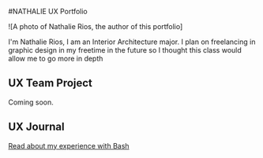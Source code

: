 #NATHALIE UX Portfolio

![A photo of Nathalie Rios, the author of this portfolio]

I'm Nathalie Rios, I am an Interior Architecture major. I plan on freelancing in graphic design in my freetime in the future so I thought this class would allow me to go more in depth   
## UX Team Project

Coming soon.

## UX Journal

[Read about my experience with Bash](j01/)
